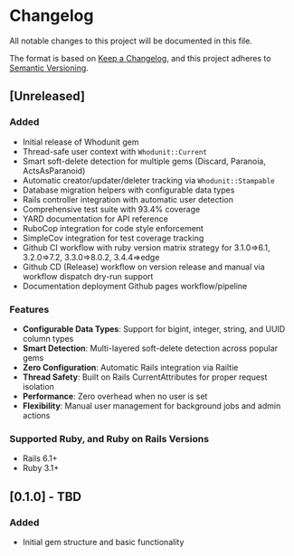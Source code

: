 # Changelog

All notable changes to this project will be documented in this file.

The format is based on [Keep a Changelog](https://keepachangelog.com/en/1.0.0/),
and this project adheres to [Semantic Versioning](https://semver.org/spec/v2.0.0.html).

## [Unreleased]

### Added

- Initial release of Whodunit gem
- Thread-safe user context with `Whodunit::Current`
- Smart soft-delete detection for multiple gems (Discard, Paranoia, ActsAsParanoid)
- Automatic creator/updater/deleter tracking via `Whodunit::Stampable`
- Database migration helpers with configurable data types
- Rails controller integration with automatic user detection
- Comprehensive test suite with 93.4% coverage
- YARD documentation for API reference
- RuboCop integration for code style enforcement
- SimpleCov integration for test coverage tracking
- Github CI workflow with ruby version matrix strategy for 3.1.0=>6.1, 3.2.0=>7.2, 3.3.0=>8.0.2, 3.4.4=>edge
- Github CD (Release) workflow on version release and manual via workflow dispatch dry-run support
- Documentation deployment Github pages workflow/pipeline

### Features

- **Configurable Data Types**: Support for bigint, integer, string, and UUID column types
- **Smart Detection**: Multi-layered soft-delete detection across popular gems
- **Zero Configuration**: Automatic Rails integration via Railtie
- **Thread Safety**: Built on Rails CurrentAttributes for proper request isolation
- **Performance**: Zero overhead when no user is set
- **Flexibility**: Manual user management for background jobs and admin actions

### Supported Ruby, and Ruby on Rails Versions

- Rails 6.1+
- Ruby 3.1+

## [0.1.0] - TBD

### Added

- Initial gem structure and basic functionality
